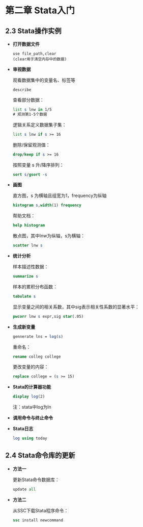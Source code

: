 # 第二章  Stata入门

## 2.3  Stata操作实例

- **打开数据文件**

  ``` 
  use file_path,clear  
  (clear用于清空内存中的数据)
  ```
  
- **审视数据**

  观看数据集中的变量名、标签等

  ```
  describe
  ```

  查看部分数据：

  ```Stata
  list s lnw in 1/5
  # 观测第1-5个数据
  ```

  逻辑关系定义数据集子集：

  ```Stata
  list s lnw if s >= 16
  ```

  删除/保留观测值：

  ```Stata
  drop/keep if s >= 16
  ```

  按照变量 s 升/降序排列：

  ```Stata
  sort s/gsort -s
  ```

  

- **画图**

  直方图，s 为横轴且组宽为1，frequency为纵轴

  ```Stata
  histogram s,width(1) frequency
  ```

  帮助文档：

  ```Stata
  help histogram
  ```

  散点图，其中lnw为纵轴，s为横轴：

  ```Stata
  scatter lnw s
  ```

- **统计分析**

  样本描述性数据：

  ```stata
  summarize s
  ```

  样本的累积分布函数：

  ```stata
  tabulate s
  ```

  显示变量之间的相关系数，其中sig表示相关性系数的显著水平：

  ```stata
  pwcorr lnw s expr,sig star(.05)
  ```
  
- **生成新变量**

  ```stata
  gennerate lns = log(s)
  ```

  重命名：

  ```stata
  rename colleg college
  ```

  更改变量的内容：

  ```stata
  replace college = (s >= 15)
  ```

- **Stata的计算器功能**

  ```stata
  display log(2)
  ```

  注：stata中log为ln

- **调用命令与终止命令**

- **Stata日志**

  ```stata
  log using today
  ```

  

  

## 2.4 Stata命令库的更新

- **方法一**

  更新Stata命令数据库：

  ```stata
  update all
  ```

- **方法二**
  
  从SSC下载Stata程序命令：
  
  ```stata
  ssc install newcommand
  ```
  
  